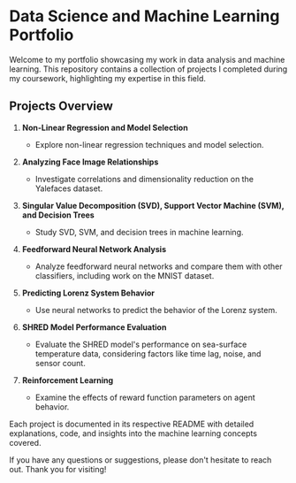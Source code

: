 # Data Science and Machine Learning Portfolio

Welcome to my portfolio showcasing my work in data analysis and machine learning. This repository contains a collection of projects I completed during my coursework, highlighting my expertise in this field.

## Projects Overview

1. **Non-Linear Regression and Model Selection**
   - Explore non-linear regression techniques and model selection.

2. **Analyzing Face Image Relationships**
   - Investigate correlations and dimensionality reduction on the Yalefaces dataset.

3. **Singular Value Decomposition (SVD), Support Vector Machine (SVM), and Decision Trees**
   - Study SVD, SVM, and decision trees in machine learning.

4. **Feedforward Neural Network Analysis**
   - Analyze feedforward neural networks and compare them with other classifiers, including work on the MNIST dataset.

5. **Predicting Lorenz System Behavior**
   - Use neural networks to predict the behavior of the Lorenz system.

6. **SHRED Model Performance Evaluation**
   - Evaluate the SHRED model's performance on sea-surface temperature data, considering factors like time lag, noise, and sensor count.

7. **Reinforcement Learning**
   - Examine the effects of reward function parameters on agent behavior.

Each project is documented in its respective README with detailed explanations, code, and insights into the machine learning concepts covered.

If you have any questions or suggestions, please don't hesitate to reach out. Thank you for visiting!
